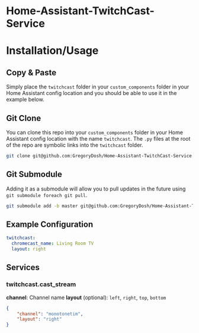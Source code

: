 # Home-Assistant-TwitchCast-Service

# Installation/Usage

## Copy & Paste
Simply place the `twitchcast` folder in your `custom_components` folder in your Home Assistant config location and you should be able to use it in the example below.

## Git Clone
You can clone this repo into your `custom_components` folder in your Home Assistant config location with the name `twitchcast`.  The `.py` files at the root of the repo are symbolic links into the `twitchcast` folder.
```bash
git clone git@github.com:GregoryDosh/Home-Assistant-TwitchCast-Service.git twitchcast
```

## Git Submodule
Adding it as a submodule will allow you to pull updates in the future using `git submodule foreach git pull`.
```bash
git submodule add -b master git@github.com:GregoryDosh/Home-Assistant-TwitchCast-Service.git twitchcast
```


## Example Configuration
```yaml
twitchcast:
  chromecast_name: Living Room TV
  layout: right

```

## Services
### twitchcast.cast_stream
**channel**: Channel name
**layout** (optional): `left`, `right`, `top`, `bottom`

```json
{
    "channel": "monotonetim",
    "layout": "right"
}
```
